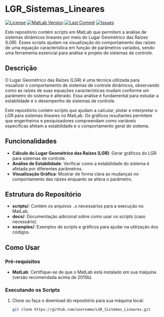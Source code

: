 # LGR_Sistemas_Lineares

[![License](https://img.shields.io/badge/License-MIT-green)](https://opensource.org/licenses/MIT)
[![MatLab Version](https://img.shields.io/badge/Matlab-%5E2015b-orange)](https://www.mathworks.com/products/matlab.html)
[![Last Commit](https://img.shields.io/github/last-commit/username/repository.svg)](https://github.com/username/repository)
[![Issues](https://img.shields.io/github/issues/username/repository.svg)](https://github.com/username/repository/issues)

Este repositório contém scripts em MatLab que permitem a análise de sistemas dinâmicos lineares por meio do Lugar Geométrico das Raízes (LGR). Esses scripts ajudam na visualização do comportamento das raízes de uma equação característica em função de parâmetros variados, sendo uma ferramenta essencial para análise e projeto de sistemas de controle.

## Descrição

O Lugar Geométrico das Raízes (LGR) é uma técnica utilizada para visualizar o comportamento de sistemas de controle dinâmicos, observando como as raízes de suas equações características mudam conforme um parâmetro do sistema é alterado. Essa análise é fundamental para estudar a estabilidade e o desempenho de sistemas de controle.

Este repositório contém scripts que ajudam a calcular, plotar e interpretar o LGR para sistemas lineares no MatLab. Os gráficos resultantes permitem que engenheiros e pesquisadores compreendam como variáveis específicas afetam a estabilidade e o comportamento geral do sistema.

## Funcionalidades

- **Cálculo do Lugar Geométrico das Raízes (LGR)**: Gerar gráficos do LGR para sistemas de controle.
- **Análise de Estabilidade**: Verificar como a estabilidade do sistema é afetada por diferentes parâmetros.
- **Visualização Gráfica**: Mostrar de forma clara as mudanças no comportamento das raízes enquanto se altera o parâmetro.

## Estrutura do Repositório

- **scripts/**: Contém os arquivos `.m` necessários para a execução no MatLab.
- **docs/**: Documentação adicional sobre como usar os scripts (caso necessário).
- **examples/**: Exemplos de scripts e gráficos para ajudar na utilização dos códigos.

## Como Usar

### Pré-requisitos

- **MatLab**: Certifique-se de que o MatLab está instalado em sua máquina (versão recomendada acima de 2015b).

### Executando os Scripts

1. Clone ou faça o download do repositório para sua máquina local:
   
   ```bash
   git clone https://github.com/username/LGR_Sistemas_Lineares.git
  ```
